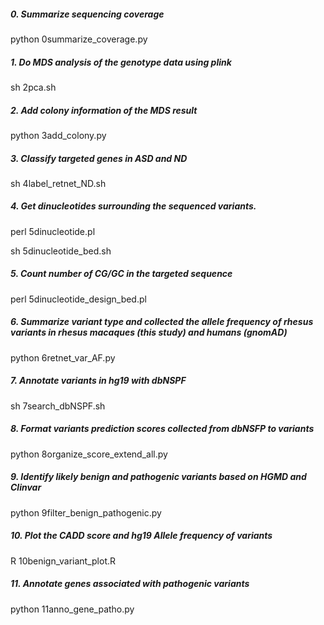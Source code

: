 ##### 0. Summarize sequencing coverage #####

python 0summarize_coverage.py

##### 1. Do MDS analysis of the genotype data using plink #####

sh 2pca.sh

##### 2. Add colony information of the MDS result #####

python 3add_colony.py

##### 3. Classify targeted genes in ASD and ND  #####

sh 4label_retnet_ND.sh

##### 4. Get dinucleotides surrounding the sequenced variants. #####

perl 5dinucleotide.pl

sh 5dinucleotide_bed.sh

##### 5. Count number of CG/GC in the targeted sequence #####

perl 5dinucleotide_design_bed.pl 

##### 6. Summarize variant type and collected the allele frequency of rhesus variants in rhesus macaques (this study) and humans (gnomAD) #####

python 6retnet_var_AF.py

##### 7. Annotate variants in hg19 with dbNSPF #####

sh 7search_dbNSPF.sh

##### 8. Format variants prediction scores collected from dbNSFP to variants #####

python 8organize_score_extend_all.py

##### 9. Identify likely benign and pathogenic variants based on HGMD and Clinvar #####

python 9filter_benign_pathogenic.py

##### 10. Plot the CADD score and hg19 Allele frequency of variants #####

R 10benign_variant_plot.R

##### 11. Annotate genes associated with pathogenic variants #####

python 11anno_gene_patho.py


